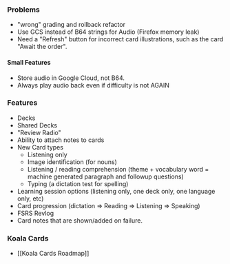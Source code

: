 ### Problems
- "wrong" grading and rollback refactor
- Use GCS instead of B64 strings for Audio (Firefox memory leak)
- Need a "Refresh" button for incorrect card illustrations, such as the card "Await the order".
#### Small Features
- Store audio in Google Cloud, not B64.
- Always play audio back even if difficulty is not AGAIN
### Features
 * Decks
 * Shared Decks
 * "Review Radio"
 * Ability to attach notes to cards
 * New Card types
	 * Listening only
	 * Image identification (for nouns)
	 * Listening / reading comprehension (theme + vocabulary word = machine generated paragraph and followup questions)
	 * Typing (a dictation test for spelling)
 * Learning session options (listening only, one deck only, one language only, etc)
 * Card progression (dictation => Reading => Listening => Speaking)
 * FSRS Revlog
 * Card notes that are shown/added on failure.
 
### Koala Cards
 * [[Koala Cards Roadmap]]